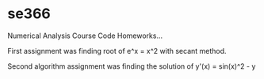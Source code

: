 # se366

Numerical Analysis Course Code Homeworks...

First assignment was finding root of e^x = x^2 with secant method.

Second algorithm assignment was finding the solution of y'(x) = sin(x)^2 - y
